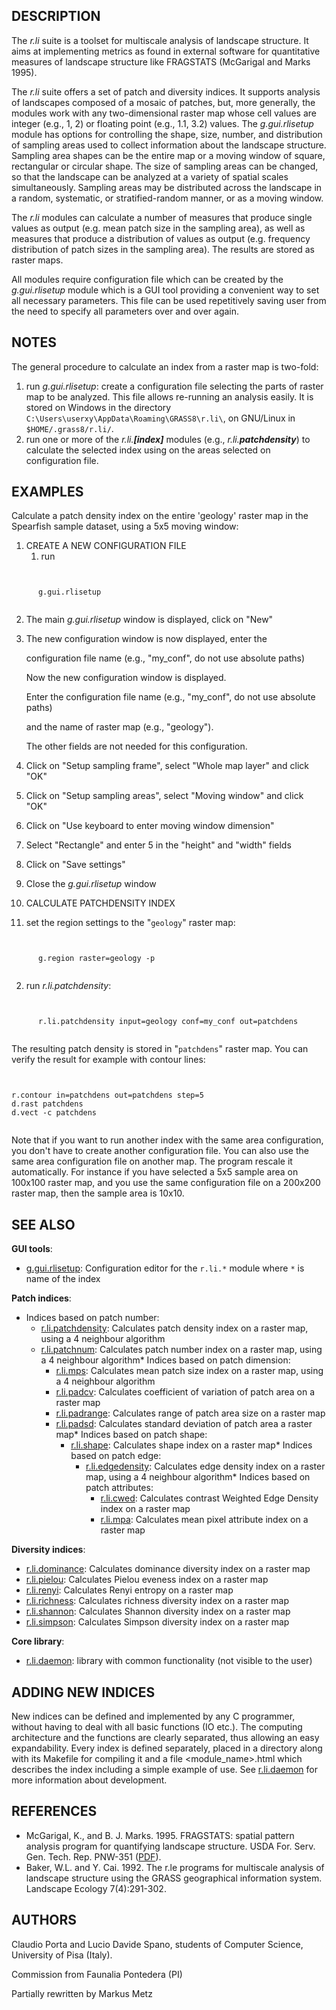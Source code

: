 

## DESCRIPTION

The *r.li* suite is a toolset for multiscale analysis of
landscape structure. It aims at implementing metrics as found in
external software for quantitative measures of landscape structure like
FRAGSTATS (McGarigal and Marks 1995).

The *r.li* suite offers a set of patch and diversity indices.
It supports analysis of landscapes composed of a mosaic of
patches, but, more generally, the modules work with any two-dimensional
raster map whose cell values are integer (e.g., 1, 2) or floating point
(e.g., 1.1, 3.2) values. The *g.gui.rlisetup* module has options for
controlling the shape, size, number, and distribution of sampling
areas used to collect information about the landscape structure.
Sampling area shapes can be the entire map or a moving
window of square, rectangular or circular shape. The size of
sampling areas can be changed, so that the landscape can be analyzed
at a variety of spatial scales simultaneously. Sampling areas may be
distributed across the landscape in a random, systematic, or
stratified-random manner, or as a moving window.

The *r.li* modules can calculate a number of measures that produce
single values as output (e.g. mean patch size in the sampling area),
as well as measures that produce a distribution of values as output
(e.g. frequency distribution of patch sizes in the sampling area). The
results are stored as raster maps.

All modules require configuration file which can be created by the
*g.gui.rlisetup* module which is a GUI tool providing a convenient
way to set all necessary parameters. This file can be used repetitively
saving user from the need to specify all parameters over and over again.

## NOTES

The general procedure to calculate an index from a raster map is two-fold:

1. run *g.gui.rlisetup*: create a configuration file selecting
   the parts of raster map to be analyzed. This file allows re-running
   an analysis easily. It is stored on Windows in the directory `C:\Users\userxy\AppData\Roaming\GRASS8\r.li\`, on GNU/Linux in
   `$HOME/.grass8/r.li/`.
3. run one or more of the *r.li.**[index]*** modules (e.g.,
   *r.li.**patchdensity***) to calculate the selected index
   using on the areas selected on configuration file.


## EXAMPLES

Calculate a patch density index on the entire 'geology' raster map
in the Spearfish sample dataset, using a 5x5 moving window:

1. CREATE A NEW CONFIGURATION FILE
   1. run

```


      g.gui.rlisetup


```

   2. The main *g.gui.rlisetup* window is displayed, click on "New"
   3. The new configuration window is now displayed, enter the

      configuration file name (e.g., "my\_conf", do not use absolute paths)

      Now the new configuration window is displayed.

      Enter the configuration file name (e.g., "my\_conf", do not use absolute paths)

      and the name of raster map (e.g., "geology").

      The other fields are not needed for this configuration.
   4. Click on "Setup sampling frame", select "Whole map layer" and click "OK"
   5. Click on "Setup sampling areas", select "Moving window" and click "OK"
   6. Click on "Use keyboard to enter moving window dimension"
   7. Select "Rectangle" and enter 5 in the "height" and "width" fields
   8. Click on "Save settings"
   9. Close the *g.gui.rlisetup* window
   2. CALCULATE PATCHDENSITY INDEX
   1. set the region settings to the "`geology`" raster map:

```


      g.region raster=geology -p


```

   2. run *r.li.patchdensity*:

```


      r.li.patchdensity input=geology conf=my_conf out=patchdens


```


The resulting patch density is stored in "`patchdens`" raster map.
You can verify the result for example with contour lines:

```


r.contour in=patchdens out=patchdens step=5
d.rast patchdens
d.vect -c patchdens


```


Note that if you want to run another index with the same area
configuration, you don't have to create another configuration file.
You can also use the same area configuration file on another map. The
program rescale it automatically. For instance if you have selected a
5x5 sample area on 100x100 raster map, and you use the same
configuration file on a 200x200 raster map, then the sample area is
10x10.

## SEE ALSO

**GUI tools**:

* [g.gui.rlisetup](g.gui.rlisetup.html): Configuration editor for the `r.li.*` module where `*` is name of the index

**Patch indices**:

* Indices based on patch number:
    * [r.li.patchdensity](r.li.patchdensity.html): Calculates patch density index on a raster map, using a 4 neighbour algorithm
    * [r.li.patchnum](r.li.patchnum.html): Calculates patch number index on a raster map, using a 4 neighbour algorithm* Indices based on patch dimension:
        * [r.li.mps](r.li.mps.html): Calculates mean patch size index on a raster map, using a 4 neighbour algorithm
        * [r.li.padcv](r.li.padcv.html): Calculates coefficient of variation of patch area on a raster map
        * [r.li.padrange](r.li.padrange.html): Calculates range of patch area size on a raster map
        * [r.li.padsd](r.li.padsd.html): Calculates standard deviation of patch area a raster map* Indices based on patch shape:
            * [r.li.shape](r.li.shape.html): Calculates shape index on a raster map* Indices based on patch edge:
                * [r.li.edgedensity](r.li.edgedensity.html): Calculates edge density index on a raster map, using a 4 neighbour algorithm* Indices based on patch attributes:
                    * [r.li.cwed](r.li.cwed.html): Calculates contrast Weighted Edge Density index on a raster map
                    * [r.li.mpa](r.li.mpa.html): Calculates mean pixel attribute index on a raster map

**Diversity indices**:

* [r.li.dominance](r.li.dominance.html): Calculates dominance diversity index on a raster map
* [r.li.pielou](r.li.pielou.html): Calculates Pielou eveness index on a raster map
* [r.li.renyi](r.li.renyi.html): Calculates Renyi entropy on a raster map
* [r.li.richness](r.li.richness.html): Calculates richness diversity index on a raster map
* [r.li.shannon](r.li.shannon.html): Calculates Shannon diversity index on a raster map
* [r.li.simpson](r.li.simpson.html): Calculates Simpson diversity index on a raster map

**Core library**:

* [r.li.daemon](r.li.daemon.html): library with common functionality (not visible to the user)


## ADDING NEW INDICES

New indices can be defined and implemented by any C programmer, without
having to deal with all basic functions (IO etc.). The computing
architecture and the functions are clearly separated, thus allowing an
easy expandability. Every index is defined separately, placed in a
directory along with its Makefile for compiling it and a file
<module\_name>.html which describes the index including a simple
example of use. See [r.li.daemon](r.li.daemon.html)
for more information about development.

## REFERENCES

* McGarigal, K., and B. J. Marks. 1995. FRAGSTATS: spatial pattern
  analysis program for quantifying landscape structure. USDA For. Serv.
  Gen. Tech. Rep. PNW-351
  ([PDF](https://doi.org/10.2737/PNW-GTR-351)).
* Baker, W.L. and Y. Cai. 1992. The r.le programs for multiscale analysis of
  landscape structure using the GRASS geographical information system.
  Landscape Ecology 7(4):291-302.


## AUTHORS

Claudio Porta and Lucio Davide Spano, students of Computer Science,
University of Pisa (Italy).

Commission from Faunalia Pontedera (PI)

Partially rewritten by Markus Metz
